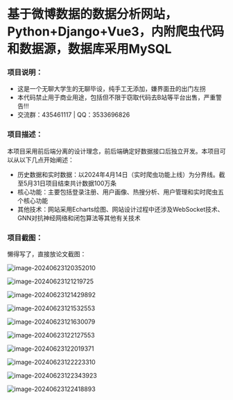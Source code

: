 #  基于微博数据的数据分析网站，Python+Django+Vue3，内附爬虫代码和数据源，数据库采用MySQL

### 项目说明：

- 这是一个无聊大学生的无聊毕设，纯手工无添加，嫌界面丑的出门左拐
- 本代码禁止用于商业用途，包括但不限于窃取代码去B站等平台出售，严重警告!!!
- 交流群：435461117 | QQ：3533696826

### 项目描述：

本项目采用前后端分离的设计理念，前后端确定好数据接口后独立开发。本项目可以从以下几点开始阐述：

- 历史数据和实时数据：以2024年4月14日（实时爬虫功能上线）为分界线。截至5月31日项目结束共计数据100万条
- 核心功能：主要包括登录注册、用户画像、热搜分析、用户管理和实时爬虫五个核心功能
- 其他技术：网站采用Echarts绘图、网站设计过程中还涉及WebSocket技术、GNN对抗神经网络和闭包算法等其他有关技术

### 项目截图：

懒得写了，直接放论文截图：

![image-20240623120352010](img/image-20240623120352010.png)

![image-20240623121219725](img/image-20240623121219725.png)

![image-20240623121429892](img/image-20240623121429892.png)

![image-20240623121532553](img/image-20240623121532553.png)

![image-20240623121630079](img/image-20240623121630079.png)

![image-20240623122127553](img/image-20240623122127553.png)

![image-20240623122019371](img/image-20240623122019371.png)

![image-20240623122223310](img/image-20240623122223310.png)

![image-20240623122343923](img/image-20240623122343923.png)

![image-20240623122418893](img/image-20240623122418893.png)



